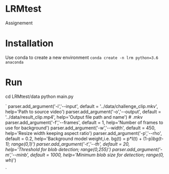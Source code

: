 # LRMtest
Assignement


# Installation 
Use conda to create a new environment 
`
conda create -n lrm python=3.6 anaconda
`


# Run
cd LRMtest/data
python main.py

`
	parser.add_argument('-i','--input', default = '../data/challenge_clip.mkv', help='Path to source video')
	parser.add_argument('-o','--output', default = '../data/result_clip.mp4', help='Output file path and name')  # .mkv
	parser.add_argument('-f','--frames', default = 1, help='Number of frames to use for background')
	parser.add_argument('-w','--width', default = 450, help='Resize width keeping aspect ratio')
	parser.add_argument('-p','--rho', default = 0.2, help='Background model weight,i.e. bg(t) = p*I(t) + (1-p)*bg(t-1); range(0,1)')
	parser.add_argument('-t','--th', default = 20, help='Threshold for blob detection; range(0,255)')
	parser.add_argument('-m','--minb', default = 1000, help='Minimum blob size for detection; range(0, w*h)')

`
